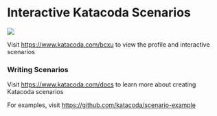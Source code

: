 # Interactive Katacoda Scenarios

[![](http://shields.katacoda.com/katacoda/bcxu/count.svg)](https://www.katacoda.com/bcxu "Get your profile on Katacoda.com")

Visit https://www.katacoda.com/bcxu to view the profile and interactive scenarios

### Writing Scenarios
Visit https://www.katacoda.com/docs to learn more about creating Katacoda scenarios

For examples, visit https://github.com/katacoda/scenario-example
